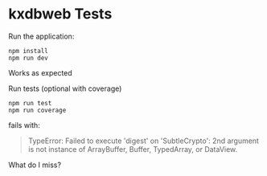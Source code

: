 # kxdbweb Tests

Run the application:

```
npm install
npm run dev
```

Works as expected

Run tests (optional with coverage)

```
npm run test
npm run coverage
```

fails with:

> TypeError: Failed to execute 'digest' on 'SubtleCrypto': 2nd argument is not instance of ArrayBuffer, Buffer, TypedArray, or DataView.

What do I miss?

